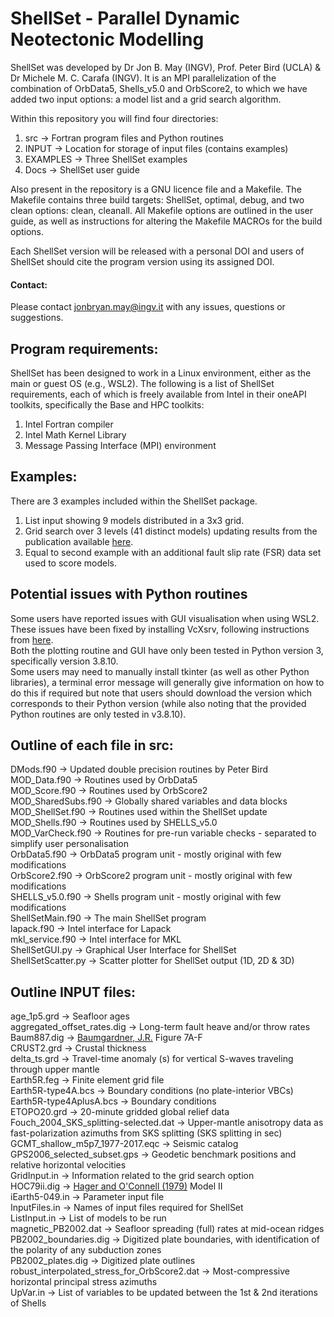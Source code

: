 # ShellSet - Parallel Dynamic Neotectonic Modelling

ShellSet was developed by Dr Jon B. May (INGV), Prof. Peter Bird (UCLA) & Dr Michele M. C. Carafa (INGV). It is an MPI parallelization of the combination of OrbData5, Shells_v5.0 and OrbScore2, to which we have added two input options: a model list and a grid search algorithm.

Within this repository you will find four directories:
1. src -> Fortran program files and Python routines
2. INPUT -> Location for storage of input files (contains examples)
3. EXAMPLES -> Three ShellSet examples
4. Docs -> ShellSet user guide

Also present in the repository is a GNU licence file and a Makefile. The Makefile contains three build targets: ShellSet, optimal, debug, and two clean options: clean, cleanall. All Makefile options are outlined in the user guide, as well as instructions for altering the Makefile MACROs for the build options.

Each ShellSet version will be released with a personal DOI and users of ShellSet should cite the program version using its assigned DOI.

#### Contact:
Please contact jonbryan.may@ingv.it with any issues, questions or suggestions.


## Program requirements:
ShellSet has been designed to work in a Linux environment, either as the main or guest OS (e.g., WSL2). The following is a list of ShellSet requirements, each of which is freely available from Intel in their oneAPI toolkits, specifically the Base and HPC toolkits:
1. Intel Fortran compiler
2. Intel Math Kernel Library
3. Message Passing Interface (MPI) environment


## Examples:
There are 3 examples included within the ShellSet package.
1. List input showing 9 models distributed in a 3x3 grid.
2. Grid search over 3 levels (41 distinct models) updating results from the publication available [here](https://agupubs.onlinelibrary.wiley.com/doi/10.1029/2007JB005460).
3. Equal to second example with an additional fault slip rate (FSR) data set used to score models.


## Potential issues with Python routines
Some users have reported issues with GUI visualisation when using WSL2. These issues have been fixed by installing VcXsrv, following instructions from [here](https://techcommunity.microsoft.com/t5/modern-work-app-consult-blog/running-wsl-gui-apps-on-windows-10/ba-p/1493242).  
Both the plotting routine and GUI have only been tested in Python version 3, specifically version 3.8.10.  
Some users may need to manually install tkinter (as well as other Python libraries), a terminal error message will generally give information on how to do this if required but note that users should download the version which corresponds to their Python version (while also noting that the provided Python routines are only tested in v3.8.10).


## Outline of each file in src:
DMods.f90 -> Updated double precision routines by Peter Bird  
MOD_Data.f90 -> Routines used by OrbData5  
MOD_Score.f90 -> Routines used by OrbScore2  
MOD_SharedSubs.f90 -> Globally shared variables and data blocks  
MOD_ShellSet.f90 -> Routines used within the ShellSet update  
MOD_Shells.f90 -> Routines used by SHELLS_v5.0  
MOD_VarCheck.f90 -> Routines for pre-run variable checks - separated to simplify user personalisation  
OrbData5.f90 -> OrbData5 program unit - mostly original with few modifications  
OrbScore2.f90 -> OrbScore2 program unit - mostly original with few modifications  
SHELLS_v5.0.f90 -> Shells program unit - mostly original with few modifications  
ShellSetMain.f90 -> The main ShellSet program  
lapack.f90 -> Intel interface for Lapack  
mkl_service.f90 -> Intel interface for MKL  
ShellSetGUI.py -> Graphical User Interface for ShellSet  
ShellSetScatter.py -> Scatter plotter for ShellSet output (1D, 2D & 3D)  


## Outline INPUT files:
age_1p5.grd -> Seafloor ages  
aggregated_offset_rates.dig -> Long-term fault heave and/or throw rates  
Baum887.dig -> [Baumgardner, J.R.](https://digital.library.unt.edu/ark:/67531/metadc1108970/) Figure 7A-F  
CRUST2.grd -> Crustal thickness  
delta_ts.grd -> Travel-time anomaly (s) for vertical S-waves traveling through upper mantle  
Earth5R.feg -> Finite element grid file  
Earth5R-type4A.bcs -> Boundary conditions (no plate-interior VBCs)  
Earth5R-type4AplusA.bcs -> Boundary conditions  
ETOPO20.grd -> 20-minute gridded global relief data  
Fouch_2004_SKS_splitting-selected.dat -> Upper-mantle anisotropy data as fast-polarization azimuths from SKS splitting (SKS splitting in sec)  
GCMT_shallow_m5p7_1977-2017.eqc -> Seismic catalog  
GPS2006_selected_subset.gps -> Geodetic benchmark positions and relative horizontal velocities  
GridInput.in -> Information related to the grid search option  
HOC79ii.dig -> [Hager and O'Connell (1979)](https://agupubs.onlinelibrary.wiley.com/doi/abs/10.1029/JB084iB03p01031?casa_token=Oc-Qr2482YoAAAAA:9VsVcCBfkEIdokY1WOJURg2VK2BqSRHg-HbmRKCWDxzeW94KnzWajcN-jMI1Yps6H_-aL9QbPAzqFw) Model II  
iEarth5-049.in -> Parameter input file  
InputFiles.in -> Names of input files required for ShellSet  
ListInput.in -> List of models to be run  
magnetic_PB2002.dat -> Seafloor spreading (full) rates at mid-ocean ridges  
PB2002_boundaries.dig -> Digitized plate boundaries, with identification of the polarity of any subduction zones  
PB2002_plates.dig -> Digitized plate outlines  
robust_interpolated_stress_for_OrbScore2.dat -> Most-compressive horizontal principal stress azimuths  
UpVar.in -> List of variables to be updated between the 1st & 2nd iterations of Shells  

